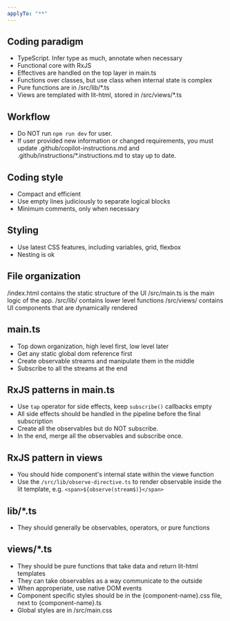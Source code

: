 ```yaml
---
applyTo: "**"
---
```


## Coding paradigm

- TypeScript. Infer type as much, annotate when necessary
- Functional core with RxJS
- Effectives are handled on the top layer in main.ts
- Functions over classes, but use class when internal state is complex
- Pure functions are in /src/lib/\*.ts
- Views are templated with lit-html, stored in /src/views/\*.ts

## Workflow

- Do NOT run `npm run dev` for user.
- If user provided new information or changed requirements, you must update .github/copilot-instructions.md and .github/instructions/\*.instructions.md to stay up to date.

## Coding style

- Compact and efficient
- Use empty lines judiciously to separate logical blocks
- Minimum comments, only when necessary

## Styling

- Use latest CSS features, including variables, grid, flexbox
- Nesting is ok

## File organization

/index.html contains the static structure of the UI
/src/main.ts is the main logic of the app.
/src/lib/ contains lower level functions
/src/views/ contains UI components that are dynamically rendered

## main.ts

- Top down organization, high level first, low level later
- Get any static global dom reference first
- Create observable streams and manipulate them in the middle
- Subscribe to all the streams at the end

## RxJS patterns in main.ts

- Use `tap` operator for side effects, keep `subscribe()` callbacks empty
- All side effects should be handled in the pipeline before the final subscription
- Create all the observables but do NOT subscribe.
- In the end, merge all the observables and subscribe once.

## RxJS pattern in views

- You should hide component's internal state within the viewe function
- Use the `/src/lib/observe-directive.ts` to render observable inside the lit template, e.g. `<span>${observe(stream$)}</span>`

## lib/\*.ts

- They should generally be observables, operators, or pure functions

## views/\*.ts

- They should be pure functions that take data and return lit-html templates
- They can take observables as a way communicate to the outside
- When approperiate, use native DOM events
- Component specific styles should be in the {component-name}.css file, next to {component-name}.ts
- Global styles are in /src/main.css
